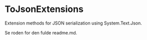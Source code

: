 # ToJsonExtensions

Extension methods for JSON serialization using System.Text.Json.

Se roden for den fulde readme.md.
